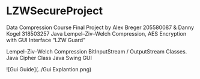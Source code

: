 # LZWSecureProject

Data Compression Course Final Project by Alex Breger 205580087 & Danny Kogel 318503257
Java Lempel–Ziv–Welch Compression, AES Encryption with GUI Interface 
“LZW Guard”

Lempel–Ziv–Welch Compression
BitInputStream / OutputStream Classes.
Java Cipher Class
Java Swing GUI

![Gui Guide](../Gui Explantion.png)
